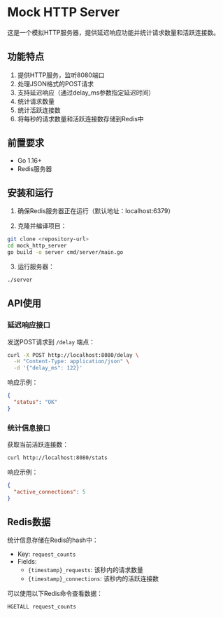 # Mock HTTP Server

这是一个模拟HTTP服务器，提供延迟响应功能并统计请求数量和活跃连接数。

## 功能特点

1. 提供HTTP服务，监听8080端口
2. 处理JSON格式的POST请求
3. 支持延迟响应（通过delay_ms参数指定延迟时间）
4. 统计请求数量
5. 统计活跃连接数
6. 将每秒的请求数量和活跃连接数存储到Redis中

## 前置要求

- Go 1.16+
- Redis服务器

## 安装和运行

1. 确保Redis服务器正在运行（默认地址：localhost:6379）

2. 克隆并编译项目：
```bash
git clone <repository-url>
cd mock_http_server
go build -o server cmd/server/main.go
```

3. 运行服务器：
```bash
./server
```

## API使用

### 延迟响应接口

发送POST请求到 `/delay` 端点：

```bash
curl -X POST http://localhost:8080/delay \
  -H "Content-Type: application/json" \
  -d '{"delay_ms": 122}'
```

响应示例：
```json
{
  "status": "OK"
}
```

### 统计信息接口

获取当前活跃连接数：

```bash
curl http://localhost:8080/stats
```

响应示例：
```json
{
  "active_connections": 5
}
```

## Redis数据

统计信息存储在Redis的hash中：
- Key: `request_counts`
- Fields:
  - `{timestamp}_requests`: 该秒内的请求数量
  - `{timestamp}_connections`: 该秒内的活跃连接数

可以使用以下Redis命令查看数据：
```bash
HGETALL request_counts
``` 